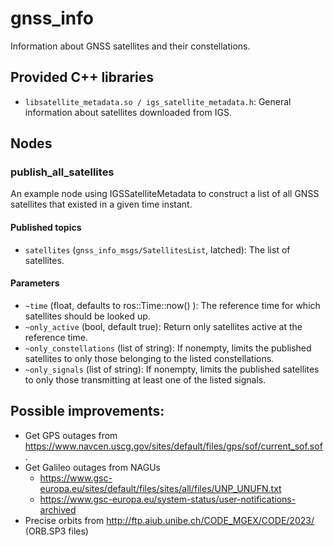 <!--
SPDX-License-Identifier: BSD-3-Clause
SPDX-FileCopyrightText: Czech Technical University in Prague
-->

# gnss_info

Information about GNSS satellites and their constellations.

## Provided C++ libraries

- `libsatellite_metadata.so / igs_satellite_metadata.h`: General information about satellites downloaded from IGS.

## Nodes

### publish_all_satellites

An example node using IGSSatelliteMetadata to construct a list of all GNSS satellites that existed in a given 
time instant.

#### Published topics
- `satellites` (`gnss_info_msgs/SatellitesList`, latched): The list of satellites.

#### Parameters
- `~time` (float, defaults to ros::Time::now() ): The reference time for which satellites should be looked up.
- `~only_active` (bool, default true): Return only satellites active at the reference time.
- `~only_constellations` (list of string): If nonempty, limits the published satellites to only those belonging to
                                           the listed constellations.
- `~only_signals` (list of string): If nonempty, limits the published satellites to only those transmitting at least
                                    one of the listed signals.

## Possible improvements:

- Get GPS outages from https://www.navcen.uscg.gov/sites/default/files/gps/sof/current_sof.sof .
- Get Galileo outages from NAGUs
  - https://www.gsc-europa.eu/sites/default/files/sites/all/files/UNP_UNUFN.txt
  - https://www.gsc-europa.eu/system-status/user-notifications-archived
- Precise orbits from http://ftp.aiub.unibe.ch/CODE_MGEX/CODE/2023/ (ORB.SP3 files)